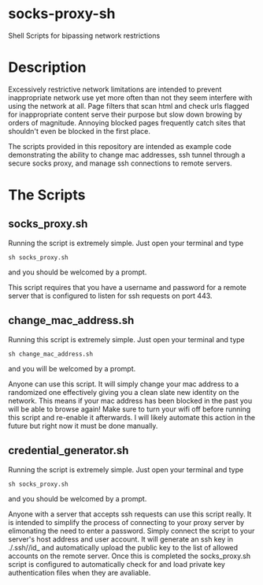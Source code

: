 # socks-proxy-sh
Shell Scripts for bipassing network restrictions

# Description
Excessively restrictive network limitations are intended to prevent inappropriate network use yet more often than not they seem interfere with using the network at all.
Page filters that scan html and check urls flagged for inappropriate content serve their purpose but slow down browing by orders of magnitude.
Annoying blocked pages frequently catch sites that shouldn't even be blocked in the first place.

The scripts provided in this repository are intended as example code demonstrating the ability to change mac addresses, ssh tunnel through a secure socks proxy, and manage ssh connections to remote servers.


# The Scripts

## socks_proxy.sh
Running the script is extremely simple. Just open your terminal and type
```shell
sh socks_proxy.sh
```
and you should be welcomed by a prompt. 

This script requires that you have a username and password for a remote server that is configured to listen for ssh requests on port 443.


## change_mac_address.sh
Running this script is extremely simple. Just open your terminal and type
```shell
sh change_mac_address.sh
```
and you will be welcomed by a prompt.

Anyone can use this script. It will simply change your mac address to a randomized one effectively giving you a clean slate new identity on the network. This means if your mac address has been blocked in the past you will be able to browse again! Make sure to turn your wifi off before running this script and re-enable it afterwards. I will likely automate this action in the future but right now it must be done manually.

## credential_generator.sh

Running the script is extremely simple. Just open your terminal and type
```shell
sh socks_proxy.sh
```
and you should be welcomed by a prompt. 

Anyone with a server that accepts ssh requests can use this script really. It is intended to simplify the process of connecting to your proxy server by elimonating the need to enter a password.
Simply connect the script to your server's host address and user account. It will generate an ssh key in ./.ssh/<host addr>/id_<username> and automatically upload the public key to the list of allowed accounts on the remote server.
Once this is completed the socks_proxy.sh script is configured to automatically check for and load private key authentication files when they are avaliable.
